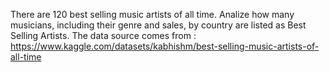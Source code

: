 There are 120 best selling music artists of all time.
Analize how many musicians, including their genre and sales, by country are listed as Best Selling Artists.
The data source comes from : https://www.kaggle.com/datasets/kabhishm/best-selling-music-artists-of-all-time

